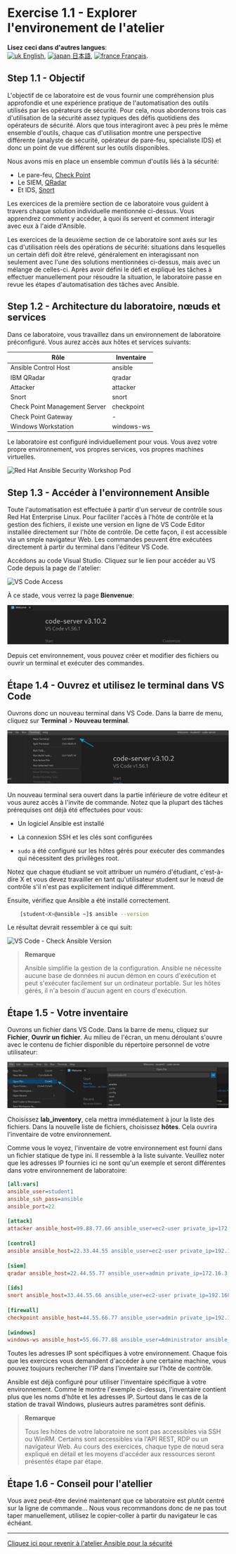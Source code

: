 # Exercise 1.1 - Explorer l'environement de l'atelier

**Lisez ceci dans d'autres langues**: <br>
[![uk](../../../images/uk.png) English](README.md),  [![japan](../../../images/japan.png) 日本語](README.ja.md), [![france](../../../images/fr.png) Français](README.fr.md).<br>

## Step 1.1 - Objectif

L'objectif de ce laboratoire est de vous fournir une compréhension plus approfondie et une expérience pratique de l'automatisation des outils utilisés par les opérateurs de sécurité. Pour cela, nous aborderons trois cas d'utilisation de la sécurité assez typiques des défis quotidiens des opérateurs de sécurité. Alors que tous interagiront avec à peu près le même ensemble d'outils, chaque cas d'utilisation montre une perspective différente (analyste de sécurité, opérateur de pare-feu, spécialiste IDS) et donc un point de vue différent sur les outils disponibles.

Nous avons mis en place un ensemble commun d'outils liés à la sécurité:

- Le pare-feu, [Check Point](https://www.checkpoint.com/products/next-generation-firewall/)
- Le SIEM, [QRadar](https://www.ibm.com/security/security-intelligence/qradar)
- Et IDS, [Snort](https://www.snort.org)

Les exercices de la première section de ce laboratoire vous guident à travers chaque solution individuelle mentionnée ci-dessus. Vous apprendrez comment y accéder, à quoi ils servent et comment interagir avec eux à l'aide d'Ansible.

Les exercices de la deuxième section de ce laboratoire sont axés sur les cas d'utilisation réels des opérations de sécurité: situations dans lesquelles un certain défi doit être relevé, généralement en interagissant non seulement avec l'une des solutions mentionnées ci-dessus, mais avec un mélange de celles-ci. Après avoir défini le défi et expliqué les tâches à effectuer manuellement pour résoudre la situation, le laboratoire passe en revue les étapes d'automatisation des tâches avec Ansible.

## Step 1.2 - Architecture du laboratoire, nœuds et services

Dans ce laboratoire, vous travaillez dans un environnement de laboratoire préconfiguré. Vous aurez accès aux hôtes et services suivants:

| Rôle                          | Inventaire     |
| ------------------------------| ---------------|
| Ansible Control Host          | ansible        |
| IBM QRadar                    | qradar         |
| Attacker                      | attacker       |
| Snort                         | snort          |
| Check Point Management Server | checkpoint     |
| Check Point Gateway           | -              |
| Windows Workstation           | windows-ws     |

Le laboratoire est configuré individuellement pour vous. Vous avez votre propre environnement, vos propres services, vos propres machines virtuelles.

![Red Hat Ansible Security Workshop Pod](images/diagram.png)


## Step 1.3 - Accéder à l'environnement Ansible

Toute l'automatisation est effectuée à partir d'un serveur de contrôle sous Red Hat Enterprise Linux. Pour faciliter l'accès à l'hôte de contrôle et la gestion des fichiers, il existe une version en ligne de VS Code Editor installée directement sur l'hôte de contrôle. De cette façon, il est accessible via un smple navigateur Web. Les commandes peuvent être exécutées directement à partir du terminal dans l'éditeur VS Code.

Accédons au code Visual Studio. Cliquez sur le lien pour accéder au VS Code depuis la page de l'atelier:

![VS Code Access](images/1-vscode-access.png)

À ce stade, vous verrez la page **Bienvenue**:

![VS Code - Welcome](images/1-vscode-welcome-page.png)

Depuis cet environnement, vous pouvez créer et modifier des fichiers ou ouvrir un terminal et exécuter des commandes.

## Étape 1.4 - Ouvrez et utilisez le terminal dans VS Code

Ouvrons donc un nouveau terminal dans VS Code. Dans la barre de menu, cliquez sur **Terminal** > **Nouveau terminal**.

![VS Code - New Terminal](images/1-vscode-new-terminal.png)

Un nouveau terminal sera ouvert dans la partie inférieure de votre éditeur et vous aurez accès à l'invite de commande. Notez que la plupart des tâches prérequises ont déjà été effectuées pour vous:

   - Un logiciel Ansible est installé

   - La connexion SSH et les clés sont configurées

   - `sudo` a été configuré sur les hôtes gérés pour exécuter des commandes qui nécessitent des privilèges root.

Notez que chaque étudiant se voit attribuer un numéro d'étudiant, c'est-à-dire X et vous devez travailler en tant qu'utilisateur student<X> sur le nœud de contrôle s'il n'est pas explicitement indiqué différemment.

Ensuite, vérifiez que Ansible a été installé correctement.

```bash
    [student<X>@ansible ~]$ ansible --version
```

Le résultat devrait ressembler à ce qui suit:

![VS Code - Check Ansible Version](images/1-vscode-check-ansible-version.png)

> **Remarque**
>
> Ansible simplifie la gestion de la configuration. Ansible ne nécessite aucune base de données ni aucun démon en cours d'exécution et peut s'exécuter facilement sur un ordinateur portable. Sur les hôtes gérés, il n'a besoin d'aucun agent en cours d'exécution.

## Étape 1.5 - Votre inventaire

Ouvrons un fichier dans VS Code. Dans la barre de menu, cliquez sur **Fichier**, **Ouvrir un fichier**. Au milieu de l'écran, un menu déroulant s'ouvre avec le contenu de fichier disponible du répertoire personnel de votre utilisateur:

![VS Code - VS Code file picker](images/1-vscode-filepicker.png)

Choisissez **lab_inventory**, cela mettra immédiatement à jour la liste des fichiers. Dans la nouvelle liste de fichiers, choisissez **hôtes**. Cela ouvrira l'inventaire de votre environnement.

Comme vous le voyez, l'inventaire de votre environnement est fourni dans un fichier statique de type ini. Il ressemble à la liste suivante. Veuillez noter que les adresses IP fournies ici ne sont qu'un exemple et seront différentes dans votre environnement de laboratoire:

```ini
[all:vars]
ansible_user=student1
ansible_ssh_pass=ansible
ansible_port=22

[attack]
attacker ansible_host=99.88.77.66 ansible_user=ec2-user private_ip=172.16.99.66 private_ip2=172.17.44.66

[control]
ansible ansible_host=22.33.44.55 ansible_user=ec2-user private_ip=192.168.2.3

[siem]
qradar ansible_host=22.44.55.77 ansible_user=admin private_ip=172.16.3.44 ansible_httpapi_pass="Ansible1!" ansible_connection=httpapi ansible_httpapi_use_ssl=yes ansible_httpapi_validate_certs=False ansible_network_os=ibm.qradar.qradar

[ids]
snort ansible_host=33.44.55.66 ansible_user=ec2-user private_ip=192.168.3.4 private_ip2=172.17.33.77

[firewall]
checkpoint ansible_host=44.55.66.77 ansible_user=admin private_ip=192.168.4.5 ansible_network_os=checkpoint ansible_connection=httpapi ansible_httpapi_use_ssl=yes ansible_httpapi_validate_certs=no

[windows]
windows-ws ansible_host=55.66.77.88 ansible_user=Administrator ansible_pass=RedHat19! ansible_port=5986 ansible_connection=winrm ansible_winrm_server_cert_validation=ignore private_ip=192.168.5.6
```

Toutes les adresses IP sont spécifiques à votre environnement. Chaque fois que les exercices vous demandent d'accéder à une certaine machine, vous pouvez toujours rechercher l'IP dans l'inventaire sur l'hôte de contrôle.

Ansible est déjà configuré pour utiliser l'inventaire spécifique à votre environnement. Comme le montre l'exemple ci-dessus, l'inventaire contient plus que les noms d'hôte et les adresses IP. Surtout dans le cas de la station de travail Windows, plusieurs autres paramètres sont définis.

> **Remarque**
>
> Tous les hôtes de votre laboratoire ne sont pas accessibles via SSH ou WinRM. Certains sont accessibles via l'API REST, RDP ou un navigateur Web. Au cours des exercices, chaque type de nœud sera expliqué en détail et les moyens d'accéder aux ressources seront présentés étape par étape.

## Étape 1.6 - Conseil pour l'atellier

Vous avez peut-être deviné maintenant que ce laboratoire est plutôt centré sur la ligne de commande… Nous vous recommandons donc de ne pas tout taper manuellement, utilisez le copier-coller à partir du navigateur le cas échéant.

----

[Cliquez ici pour revenir à l'atelier Ansible pour la sécurité](../README.fr.md)
